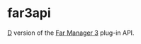 far3api
=======

[D](http://dlang.org) version of the [Far Manager 3](http://www.farmanager.com/index.php?l=en) plug-in API.
